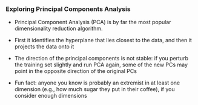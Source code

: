 ### Exploring Principal Components Analysis

* Principal Component Analysis (PCA) is by far the most popular dimensionality reduction algorithm. 
* First it identifies the hyperplane that lies closest to the data, and then it projects the data onto it
* The direction of the principal components is not stable: if you perturb the training set slightly and run PCA again, some of the new PCs may point in the opposite direction of the original PCs



* Fun fact: anyone you know is probably an extremist in at least one dimension (e.g., how much sugar they put in their coffee), if you consider enough dimensions





